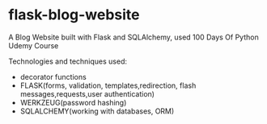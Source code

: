 # flask-blog-website
A Blog Website built with Flask and SQLAlchemy, used 100 Days Of Python Udemy Course

Technologies and techniques used:
* decorator functions
* FLASK(forms, validation, templates,redirection, flash messages,requests,user authentication)
* WERKZEUG(password hashing)
* SQLALCHEMY(working with databases, ORM)
